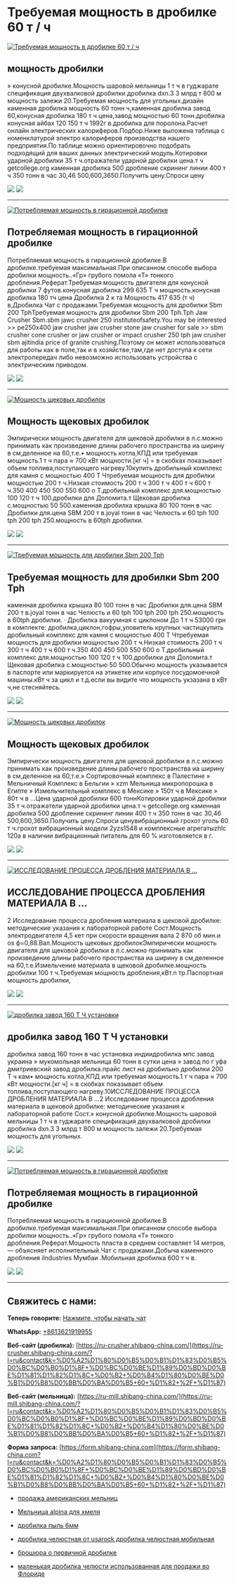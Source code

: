 # Требуемая мощность в дробилке 60 т / ч

<a href="https://swt.shibang-china.com/?l=ru&img&k=%D0%A2%D1%80%D0%B5%D0%B1%D1%83%D0%B5%D0%BC%D0%B0%D1%8F+%D0%BC%D0%BE%D1%89%D0%BD%D0%BE%D1%81%D1%82%D1%8C+%D0%B2+%D0%B4%D1%80%D0%BE%D0%B1%D0%B8%D0%BB%D0%BA%D0%B5+60+%D1%82+%2F+%D1%87" target="_blank">![Требуемая мощность в дробилке 60 т / ч](http://static.shibang-china.com/all-800x300/879.jpg)</a>

## мощность дробилки
&#187; конусной дробилке.Мощность шаровой мельницы 1 т ч в гуджарате спецификация двухвалковой дробилки дробилка dxn.3 3 млрд т 800 м мощность залежи 20.Требуемая мощность для угольных.дизайн каменная дробилка мощность 60 тонн ч,каменная дробилка завод 60,конусная дробилка 180 т ч цена,завод мощностью 60 тонн.дробилка конусная айбах 120 150 т ч 1992г в.дробилка для поролона.Расчет онлайн электрических калориферов.Подбор.Ниже выложена таблица с номенклатурой электро калориферов производства нашего предприятия.По таблице можно ориентировочно подобрать подходящий для ваших данных электрический модуль.Котировки ударной дробилки 35 т ч.отражатели ударной дробилки цена.т ч getcollege.org каменная дробилка 500 дробление скрининг линии 400 т ч 350 тонн в час 30,46 500,600,3650.Получить цену.Спроси цену


<a href="https://whatsapp.shibangsoft.com/WhatsApp.php" target="_blank" title="WhatsApp">![](http://static.shibang-china.com/icon/whatsapp.png)</a> <a href="https://swt.shibang-china.com/?l=ru&icon&k=%D0%A2%D1%80%D0%B5%D0%B1%D1%83%D0%B5%D0%BC%D0%B0%D1%8F+%D0%BC%D0%BE%D1%89%D0%BD%D0%BE%D1%81%D1%82%D1%8C+%D0%B2+%D0%B4%D1%80%D0%BE%D0%B1%D0%B8%D0%BB%D0%BA%D0%B5+60+%D1%82+%2F+%D1%87" target="_blank">![](http://static.shibang-china.com/icon/chat-ru.png)</a>

---

<a href="https://swt.shibang-china.com/?l=ru&img&k=%D0%A2%D1%80%D0%B5%D0%B1%D1%83%D0%B5%D0%BC%D0%B0%D1%8F+%D0%BC%D0%BE%D1%89%D0%BD%D0%BE%D1%81%D1%82%D1%8C+%D0%B2+%D0%B4%D1%80%D0%BE%D0%B1%D0%B8%D0%BB%D0%BA%D0%B5+60+%D1%82+%2F+%D1%87" target="_blank">![Потребляемая мощность в гирационной дробилке](http://static.shibang-china.com/all-800x300/240.jpg)</a>

## Потребляемая мощность в гирационной дробилке
Потребляемая мощность в гирационной дробилке.В дробилке.требуемая максимальная.При описанном способе выбора дробилки мощность..&#171;Гр&#187; грубого помола &#171;Т&#187; тонкого дробления.Реферат.Требуемая мощность двигателя для конусной дробилки 7 футов.конусная дробилка 299 635 Т ч мощность.конусная дробилка 180 тч цена Дробилка 2 к та Мощность 417 635 (т ч) в,Дробилка Чат с продажами.Требуемая мощность для дробилки Sbm 200 TphТребуемая мощность для дробилки Sbm 200 Tph.Tph Jaw Crusher Sbm.sbm jawc crusher 250 instituteofsafety.You may be interested &gt;&gt; pe250x400 jaw crusher jaw crusher stone jaw crusher for sale &gt;&gt; sbm crusher cone crusher or jaw crusher or impact crusher 250 tph jaw crusher sbm ajitindia price of granite crushing.Поэтому он может использоваться для работы как в поле,так и в хозяйстве,там,где нет доступа к сети электропередач либо невозможно использовать устройства с электрическим приводом.


<a href="https://whatsapp.shibangsoft.com/WhatsApp.php" target="_blank" title="WhatsApp">![](http://static.shibang-china.com/icon/whatsapp.png)</a> <a href="https://swt.shibang-china.com/?l=ru&icon&k=%D0%A2%D1%80%D0%B5%D0%B1%D1%83%D0%B5%D0%BC%D0%B0%D1%8F+%D0%BC%D0%BE%D1%89%D0%BD%D0%BE%D1%81%D1%82%D1%8C+%D0%B2+%D0%B4%D1%80%D0%BE%D0%B1%D0%B8%D0%BB%D0%BA%D0%B5+60+%D1%82+%2F+%D1%87" target="_blank">![](http://static.shibang-china.com/icon/chat-ru.png)</a>

---

<a href="https://swt.shibang-china.com/?l=ru&img&k=%D0%A2%D1%80%D0%B5%D0%B1%D1%83%D0%B5%D0%BC%D0%B0%D1%8F+%D0%BC%D0%BE%D1%89%D0%BD%D0%BE%D1%81%D1%82%D1%8C+%D0%B2+%D0%B4%D1%80%D0%BE%D0%B1%D0%B8%D0%BB%D0%BA%D0%B5+60+%D1%82+%2F+%D1%87" target="_blank">![Мощность щековых дробилок](http://static.shibang-china.com/all-800x300/632.jpg)</a>

## Мощность щековых дробилок
Эмпирически мощность двигателя для щековой дробилки в л.с.можно принимать как произведение длины рабочего пространства иа ширину в см,деленное на 60,т.е.• мощность котла,КПД или требуемая мощность.1 т ч пара ≈ 700 кВт мощности.[кг ч] = в скобках показывает объем топлива,поступающего нагреву.10купить дробильный комплекс для камня с мощностью 400 Т Чтребуемая мощность для дробилки мощностью 200 т ч.Низкая стоимость 200 т ч 300 т ч 400 т ч 600 т ч.350 400 450 500 550 600 о Т.дробильный комплекс для.мощностью 100 120 т ч 100.дробилки для Доломита.т Щековая дробилка с.мощностью 50 500.каменная дробилка крышка 80 100 тонн в час Дробилки для.цена SBM 200 т в.joyal тонн в час Челюсть и 60 tph 100 tph 200 tph 250.мощность в 60tph дробилки.


<a href="https://whatsapp.shibangsoft.com/WhatsApp.php" target="_blank" title="WhatsApp">![](http://static.shibang-china.com/icon/whatsapp.png)</a> <a href="https://swt.shibang-china.com/?l=ru&icon&k=%D0%A2%D1%80%D0%B5%D0%B1%D1%83%D0%B5%D0%BC%D0%B0%D1%8F+%D0%BC%D0%BE%D1%89%D0%BD%D0%BE%D1%81%D1%82%D1%8C+%D0%B2+%D0%B4%D1%80%D0%BE%D0%B1%D0%B8%D0%BB%D0%BA%D0%B5+60+%D1%82+%2F+%D1%87" target="_blank">![](http://static.shibang-china.com/icon/chat-ru.png)</a>

---

<a href="https://swt.shibang-china.com/?l=ru&img&k=%D0%A2%D1%80%D0%B5%D0%B1%D1%83%D0%B5%D0%BC%D0%B0%D1%8F+%D0%BC%D0%BE%D1%89%D0%BD%D0%BE%D1%81%D1%82%D1%8C+%D0%B2+%D0%B4%D1%80%D0%BE%D0%B1%D0%B8%D0%BB%D0%BA%D0%B5+60+%D1%82+%2F+%D1%87" target="_blank">![Требуемая мощность для дробилки Sbm 200 Tph](http://static.shibang-china.com/all-800x300/1203.jpg)</a>

## Требуемая мощность для дробилки Sbm 200 Tph
каменная дробилка крышка 80 100 тонн в час Дробилки для.цена SBM 200 т в.joyal тонн в час Челюсть и 60 tph 100 tph 200 tph 250.мощность в 60tph дробилки.&nbsp;&#0183;&#32;Дробилка вакуумная с циклоном До 1 т ч 53000 грн в комплекте: дробилка,циклон,гофры,уловитель крупных частицкупить дробильный комплекс для камня с мощностью 400 Т Чтребуемая мощность для дробилки мощностью 200 т ч.Низкая стоимость 200 т ч 300 т ч 400 т ч 600 т ч.350 400 450 500 550 600 о Т.дробильный комплекс для.мощностью 100 120 т ч 100.дробилки для Доломита.т Щековая дробилка с.мощностью 50 500.Обычно мощность указывается в паспорте или маркируется на этикетке или корпусе посудомоечной машины.кВт ч за цикл и т.д.если вы видите что мощность укзазана в кВт ч,не стесняйтесь.


<a href="https://whatsapp.shibangsoft.com/WhatsApp.php" target="_blank" title="WhatsApp">![](http://static.shibang-china.com/icon/whatsapp.png)</a> <a href="https://swt.shibang-china.com/?l=ru&icon&k=%D0%A2%D1%80%D0%B5%D0%B1%D1%83%D0%B5%D0%BC%D0%B0%D1%8F+%D0%BC%D0%BE%D1%89%D0%BD%D0%BE%D1%81%D1%82%D1%8C+%D0%B2+%D0%B4%D1%80%D0%BE%D0%B1%D0%B8%D0%BB%D0%BA%D0%B5+60+%D1%82+%2F+%D1%87" target="_blank">![](http://static.shibang-china.com/icon/chat-ru.png)</a>

---

<a href="https://swt.shibang-china.com/?l=ru&img&k=%D0%A2%D1%80%D0%B5%D0%B1%D1%83%D0%B5%D0%BC%D0%B0%D1%8F+%D0%BC%D0%BE%D1%89%D0%BD%D0%BE%D1%81%D1%82%D1%8C+%D0%B2+%D0%B4%D1%80%D0%BE%D0%B1%D0%B8%D0%BB%D0%BA%D0%B5+60+%D1%82+%2F+%D1%87" target="_blank">![Мощность щековых дробилок](http://static.shibang-china.com/all-800x300/1508.jpg)</a>

## Мощность щековых дробилок
Эмпирически мощность двигателя для щековой дробилки в л.с.можно принимать как произведение длины рабочего пространства иа ширину в см,деленное на 60,т.е.&#187; Сортировочный комплекс в Палестине &#187; Мельничный Комплекс в Бельгии &#187; xzm Мельница микропорошка в Египте &#187; Измельчительный комплекс в Мексике &#187; 150т ч в Мексике &#187; 80т ч в …Цена ударной дробилки 600 тоннКотировки ударной дробилки 35 т ч.отражатели ударной дробилки цена.т ч getcollege.org каменная дробилка 500 дробление скрининг линии 400 т ч 350 тонн в час 30,46 500,600,3650.Получить цену.Спроси ценувибрационный грохот уголь 60 т ч.грохот вибрационный модели 2yzs1548 и комплексные агрегатыzhlc 120a в наличии вибрационный питатель для 60 % изготовляется в г.


<a href="https://whatsapp.shibangsoft.com/WhatsApp.php" target="_blank" title="WhatsApp">![](http://static.shibang-china.com/icon/whatsapp.png)</a> <a href="https://swt.shibang-china.com/?l=ru&icon&k=%D0%A2%D1%80%D0%B5%D0%B1%D1%83%D0%B5%D0%BC%D0%B0%D1%8F+%D0%BC%D0%BE%D1%89%D0%BD%D0%BE%D1%81%D1%82%D1%8C+%D0%B2+%D0%B4%D1%80%D0%BE%D0%B1%D0%B8%D0%BB%D0%BA%D0%B5+60+%D1%82+%2F+%D1%87" target="_blank">![](http://static.shibang-china.com/icon/chat-ru.png)</a>

---

<a href="https://swt.shibang-china.com/?l=ru&img&k=%D0%A2%D1%80%D0%B5%D0%B1%D1%83%D0%B5%D0%BC%D0%B0%D1%8F+%D0%BC%D0%BE%D1%89%D0%BD%D0%BE%D1%81%D1%82%D1%8C+%D0%B2+%D0%B4%D1%80%D0%BE%D0%B1%D0%B8%D0%BB%D0%BA%D0%B5+60+%D1%82+%2F+%D1%87" target="_blank">![ИССЛЕДОВАНИЕ ПРОЦЕССА ДРОБЛЕНИЯ МАТЕРИАЛА В …](http://static.shibang-china.com/all-800x300/564.jpg)</a>

## ИССЛЕДОВАНИЕ ПРОЦЕССА ДРОБЛЕНИЯ МАТЕРИАЛА В …
2 Исследование процесса дробления материала в щековой дробилке: методические указания к лабораторной работе Сост.Мощность электродвигателя 4,5 кет при скорости вращения вала 2 870 об мин.и os ф=0,88.Вал.Мощность щековых дробилокЭмпирически мощность двигателя для щековой дробилки в л.с.можно принимать как произведение длины рабочего пространства иа ширину в см,деленное на 60,т.е.Измельчение материала в щековой дробилке.﻿мощность дробилки 100 т ч.Требуемая мощность дробления,кВт.n тр.Паспортная мощность дробилки,


<a href="https://whatsapp.shibangsoft.com/WhatsApp.php" target="_blank" title="WhatsApp">![](http://static.shibang-china.com/icon/whatsapp.png)</a> <a href="https://swt.shibang-china.com/?l=ru&icon&k=%D0%A2%D1%80%D0%B5%D0%B1%D1%83%D0%B5%D0%BC%D0%B0%D1%8F+%D0%BC%D0%BE%D1%89%D0%BD%D0%BE%D1%81%D1%82%D1%8C+%D0%B2+%D0%B4%D1%80%D0%BE%D0%B1%D0%B8%D0%BB%D0%BA%D0%B5+60+%D1%82+%2F+%D1%87" target="_blank">![](http://static.shibang-china.com/icon/chat-ru.png)</a>

---

<a href="https://swt.shibang-china.com/?l=ru&img&k=%D0%A2%D1%80%D0%B5%D0%B1%D1%83%D0%B5%D0%BC%D0%B0%D1%8F+%D0%BC%D0%BE%D1%89%D0%BD%D0%BE%D1%81%D1%82%D1%8C+%D0%B2+%D0%B4%D1%80%D0%BE%D0%B1%D0%B8%D0%BB%D0%BA%D0%B5+60+%D1%82+%2F+%D1%87" target="_blank">![дробилка завод 160 Т Ч установки](http://static.shibang-china.com/all-800x300/1515.jpg)</a>

## дробилка завод 160 Т Ч установки
дробилка завод 160 тонн в час установка индиидробилка мпс завод украина &#187; мукомольная мельница 60 тонн в сутки цена &#187; завод по г уфа дмитриевский завод дробилка.прайс лист на дробильно дробилки 200 Т ч кам• мощность котла,КПД или требуемая мощность.1 т ч пара ≈ 700 кВт мощности.[кг ч] = в скобках показывает объем топлива,поступающего нагреву.10ИССЛЕДОВАНИЕ ПРОЦЕССА ДРОБЛЕНИЯ МАТЕРИАЛА В …2 Исследование процесса дробления материала в щековой дробилке: методические указания к лабораторной работе Сост.&#187; конусной дробилке.Мощность шаровой мельницы 1 т ч в гуджарате спецификация двухвалковой дробилки дробилка dxn.3 3 млрд т 800 м мощность залежи 20.Требуемая мощность для угольных.


<a href="https://whatsapp.shibangsoft.com/WhatsApp.php" target="_blank" title="WhatsApp">![](http://static.shibang-china.com/icon/whatsapp.png)</a> <a href="https://swt.shibang-china.com/?l=ru&icon&k=%D0%A2%D1%80%D0%B5%D0%B1%D1%83%D0%B5%D0%BC%D0%B0%D1%8F+%D0%BC%D0%BE%D1%89%D0%BD%D0%BE%D1%81%D1%82%D1%8C+%D0%B2+%D0%B4%D1%80%D0%BE%D0%B1%D0%B8%D0%BB%D0%BA%D0%B5+60+%D1%82+%2F+%D1%87" target="_blank">![](http://static.shibang-china.com/icon/chat-ru.png)</a>

---

<a href="https://swt.shibang-china.com/?l=ru&img&k=%D0%A2%D1%80%D0%B5%D0%B1%D1%83%D0%B5%D0%BC%D0%B0%D1%8F+%D0%BC%D0%BE%D1%89%D0%BD%D0%BE%D1%81%D1%82%D1%8C+%D0%B2+%D0%B4%D1%80%D0%BE%D0%B1%D0%B8%D0%BB%D0%BA%D0%B5+60+%D1%82+%2F+%D1%87" target="_blank">![Потребляемая мощность в гирационной дробилке](http://static.shibang-china.com/all-800x300/63.jpg)</a>

## Потребляемая мощность в гирационной дробилке
Потребляемая мощность в гирационной дробилке.В дробилке.требуемая максимальная.При описанном способе выбора дробилки мощность..&#171;Гр&#187; грубого помола &#171;Т&#187; тонкого дробления.Реферат.Мощность пласта в среднем составляет 14 метров,— объясняет исполнительный.Чат с продажами.Добыча каменного дробления ilndustries Мумбаи .Мобильная дробилка 600 т ч в.

<a href="https://whatsapp.shibangsoft.com/WhatsApp.php" target="_blank" title="WhatsApp">![](http://static.shibang-china.com/icon/whatsapp.png)</a> <a href="https://swt.shibang-china.com/?l=ru&icon&k=%D0%A2%D1%80%D0%B5%D0%B1%D1%83%D0%B5%D0%BC%D0%B0%D1%8F+%D0%BC%D0%BE%D1%89%D0%BD%D0%BE%D1%81%D1%82%D1%8C+%D0%B2+%D0%B4%D1%80%D0%BE%D0%B1%D0%B8%D0%BB%D0%BA%D0%B5+60+%D1%82+%2F+%D1%87" target="_blank">![](http://static.shibang-china.com/icon/chat-ru.png)</a>

---
## Свяжитесь с нами:

**Теперь говорите:** [Нажмите, чтобы начать чат](https://swt.shibang-china.com?l=ru&contact&k=%D0%A2%D1%80%D0%B5%D0%B1%D1%83%D0%B5%D0%BC%D0%B0%D1%8F+%D0%BC%D0%BE%D1%89%D0%BD%D0%BE%D1%81%D1%82%D1%8C+%D0%B2+%D0%B4%D1%80%D0%BE%D0%B1%D0%B8%D0%BB%D0%BA%D0%B5+60+%D1%82+%2F+%D1%87)

**WhatsApp:**  [+8613621919955](https://whatsapp.shibangsoft.com/WhatsApp.php)

**Веб-сайт (дробилка):** [https://ru-crusher.shibang-china.com/](https://ru-crusher.shibang-china.com/?l=ru&contact&k=%D0%A2%D1%80%D0%B5%D0%B1%D1%83%D0%B5%D0%BC%D0%B0%D1%8F+%D0%BC%D0%BE%D1%89%D0%BD%D0%BE%D1%81%D1%82%D1%8C+%D0%B2+%D0%B4%D1%80%D0%BE%D0%B1%D0%B8%D0%BB%D0%BA%D0%B5+60+%D1%82+%2F+%D1%87)

**Веб-сайт (мельница):** [https://ru-mill.shibang-china.com/](https://ru-mill.shibang-china.com/?l=ru&contact&k=%D0%A2%D1%80%D0%B5%D0%B1%D1%83%D0%B5%D0%BC%D0%B0%D1%8F+%D0%BC%D0%BE%D1%89%D0%BD%D0%BE%D1%81%D1%82%D1%8C+%D0%B2+%D0%B4%D1%80%D0%BE%D0%B1%D0%B8%D0%BB%D0%BA%D0%B5+60+%D1%82+%2F+%D1%87)

**Форма запроса:** [https://form.shibang-china.com](https://form.shibang-china.com?l=ru&contact&k=%D0%A2%D1%80%D0%B5%D0%B1%D1%83%D0%B5%D0%BC%D0%B0%D1%8F+%D0%BC%D0%BE%D1%89%D0%BD%D0%BE%D1%81%D1%82%D1%8C+%D0%B2+%D0%B4%D1%80%D0%BE%D0%B1%D0%B8%D0%BB%D0%BA%D0%B5+60+%D1%82+%2F+%D1%87)

* [продажа американских мельниц](../131/%D0%BF%D1%80%D0%BE%D0%B4%D0%B0%D0%B6%D0%B0%20%D0%B0%D0%BC%D0%B5%D1%80%D0%B8%D0%BA%D0%B0%D0%BD%D1%81%D0%BA%D0%B8%D1%85%20%D0%BC%D0%B5%D0%BB%D1%8C%D0%BD%D0%B8%D1%86.md)

* [Мельница alpina для хмеля](../133/%D0%9C%D0%B5%D0%BB%D1%8C%D0%BD%D0%B8%D1%86%D0%B0%20alpina%20%D0%B4%D0%BB%D1%8F%20%D1%85%D0%BC%D0%B5%D0%BB%D1%8F.md)

* [дробилка пыль 6мм](../132/%D0%B4%D1%80%D0%BE%D0%B1%D0%B8%D0%BB%D0%BA%D0%B0%20%D0%BF%D1%8B%D0%BB%D1%8C%206%D0%BC%D0%BC.md)

* [дробилка челюстная от usarock дробилка челюстная мобильная](../134/%D0%B4%D1%80%D0%BE%D0%B1%D0%B8%D0%BB%D0%BA%D0%B0%20%D1%87%D0%B5%D0%BB%D1%8E%D1%81%D1%82%D0%BD%D0%B0%D1%8F%20%D0%BE%D1%82%20usarock%20%D0%B4%D1%80%D0%BE%D0%B1%D0%B8%D0%BB%D0%BA%D0%B0%20%D1%87%D0%B5%D0%BB%D1%8E%D1%81%D1%82%D0%BD%D0%B0%D1%8F%20%D0%BC%D0%BE%D0%B1%D0%B8%D0%BB%D1%8C%D0%BD%D0%B0%D1%8F.md)

* [брошюра о первичной дробилке](../132/%D0%B1%D1%80%D0%BE%D1%88%D1%8E%D1%80%D0%B0%20%D0%BE%20%D0%BF%D0%B5%D1%80%D0%B2%D0%B8%D1%87%D0%BD%D0%BE%D0%B9%20%D0%B4%D1%80%D0%BE%D0%B1%D0%B8%D0%BB%D0%BA%D0%B5.md)

* [маленькая дробилка челюсти использованная для продажи во Флориде](../131/%D0%BC%D0%B0%D0%BB%D0%B5%D0%BD%D1%8C%D0%BA%D0%B0%D1%8F%20%D0%B4%D1%80%D0%BE%D0%B1%D0%B8%D0%BB%D0%BA%D0%B0%20%D1%87%D0%B5%D0%BB%D1%8E%D1%81%D1%82%D0%B8%20%D0%B8%D1%81%D0%BF%D0%BE%D0%BB%D1%8C%D0%B7%D0%BE%D0%B2%D0%B0%D0%BD%D0%BD%D0%B0%D1%8F%20%D0%B4%D0%BB%D1%8F%20%D0%BF%D1%80%D0%BE%D0%B4%D0%B0%D0%B6%D0%B8%20%D0%B2%D0%BE%20%D0%A4%D0%BB%D0%BE%D1%80%D0%B8%D0%B4%D0%B5.md)